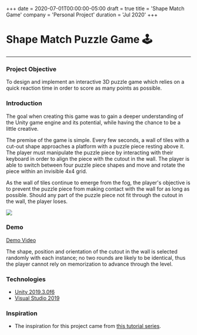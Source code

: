 +++
date = 2020-07-01T00:00:00-05:00
draft = true
title = 'Shape Match Game'
company = 'Personal Project'
duration = 'Jul 2020'
+++

# Shape Match Puzzle Game :joystick:

***

### Project Objective

To design and implement an interactive 3D puzzle game which relies on a quick reaction time in order to score as many points as possible.

### Introduction

The goal when creating this game was to gain a deeper understanding of the Unity game engine and its potential, while having the chance to be a little creative.

The premise of the game is simple. Every few seconds, a wall of tiles with a cut-out shape approaches a platform with a puzzle piece resting above it. The player must 
manipulate the puzzle piece by interacting with their keyboard in order to align the piece with the cutout in the wall. The player is able to switch between four puzzle
piece shapes and move and rotate the piece within an invisible 4x4 grid.

As the wall of tiles continue to emerge from the fog, the player's objective is to prevent the puzzle piece from making contact with the wall for as long as possible. 
Should any part of the puzzle piece not fit through the cutout in the wall, the player loses. 

![](/images/projects/shape-match@2x.png)

### Demo

[Demo Video](https://user-images.githubusercontent.com/63004334/186529048-bf7b9805-f895-44f5-aa4f-1b67c5342a90.mp4)

The shape, position and orientation of the cutout in the wall is selected randomly with each instance; no two rounds are likely to be identical, thus the player cannot
rely on memorization to advance through the level.

### Technologies
- [Unity 2019.3.0f6](https://unity3d.com/get-unity/download/archive)
- [Visual Studio 2019](https://visualstudio.microsoft.com/downloads/)

### Inspiration
- The inspiration for this project came from [this tutorial series](https://www.youtube.com/watch?v=j48LtUkZRjU&list=PLPV2KyIb3jR53Jce9hP7G5xC4O9AgnOuL).
